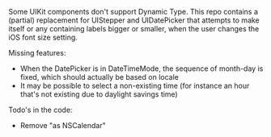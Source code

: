 Some UIKit components don't support Dynamic Type. This repo contains a
(partial) replacement for UIStepper and UIDatePicker that attempts to make
itself or any containing labels bigger or smaller, when the user changes the
iOS font size setting.

Missing features:
- When the DatePicker is in DateTimeMode, the sequence of month-day is fixed,
  which should actually be based on locale
- It may be possible to select a non-existing time (for instance an hour that's
  not existing due to daylight savings time)

Todo's in the code:
- Remove "as NSCalendar"

